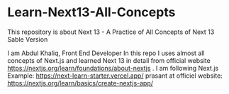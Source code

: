 # Learn-Next13-All-Concepts
This repository is about Next 13 - A Practice of All Concepts of Next 13 Sable Version


I am Abdul Khaliq, Front End Developer
In this repo I uses almost all concepts of Next.js and learned Next 13 in detail from official website https://nextjs.org/learn/foundations/about-nextjs . I am following Next.js Example: https://next-learn-starter.vercel.app/ prasant at officiel website: https://nextjs.org/learn/basics/create-nextjs-app/
